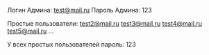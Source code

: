 Логин Админа: test@mail.ru
Пароль Админа: 123

Простые пользователи:
test2@mail.ru
test3@mail.ru
test4@mail.ru
test5@mail.ru
...

У всех простых пользователей пароль: 123
